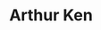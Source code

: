 ---
title: Arthur Ken
bio: |
  Backend Engineer.Firmware Engineer. Writes Go,C/C++,Erlang and Typescript.
avatar: /images/avatars/arthur-ken/arthur-ken.png
featured: true
social:
  - title: github
    url: https://github.com/TheBeachmaster
---